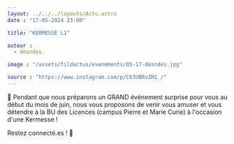 ```yaml
---
layout: ../../../layouts/Actu.astro
date : "17-05-2024 23:00"

title: "KERMESSE L1"

auteur :
  - desndes

image : "/assets/fildactus/evenements/05-17-desndes.jpg"

source : "https://www.instagram.com/p/C63UBRvIM1_/"
---
```


🌼 Pendant que nous préparons un GRAND événement surprise pour vous au début du mois de juin, nous vous proposons de venir vous amuser et vous détendre à la BU des Licences (campus Pierre et Marie Curie) à l'occasion d'une Kermesse !

Restez connecté.es ! 🥰